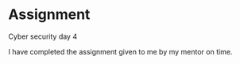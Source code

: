 # Assignment
Cyber security day 4

I have completed the assignment given to me by my mentor on time.

